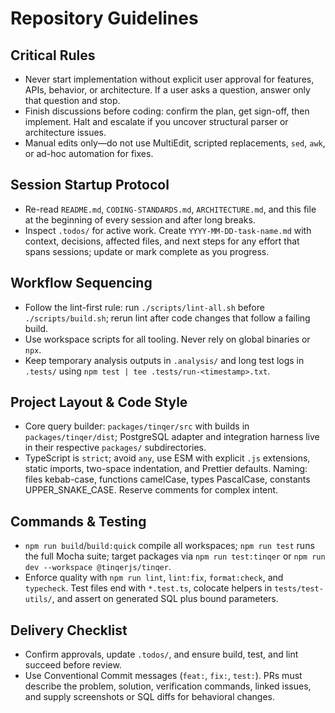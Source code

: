 # Repository Guidelines

## Critical Rules

- Never start implementation without explicit user approval for features, APIs, behavior, or architecture. If a user asks a question, answer only that question and stop.
- Finish discussions before coding: confirm the plan, get sign-off, then implement. Halt and escalate if you uncover structural parser or architecture issues.
- Manual edits only—do not use MultiEdit, scripted replacements, `sed`, `awk`, or ad-hoc automation for fixes.

## Session Startup Protocol

- Re-read `README.md`, `CODING-STANDARDS.md`, `ARCHITECTURE.md`, and this file at the beginning of every session and after long breaks.
- Inspect `.todos/` for active work. Create `YYYY-MM-DD-task-name.md` with context, decisions, affected files, and next steps for any effort that spans sessions; update or mark complete as you progress.

## Workflow Sequencing

- Follow the lint-first rule: run `./scripts/lint-all.sh` before `./scripts/build.sh`; rerun lint after code changes that follow a failing build.
- Use workspace scripts for all tooling. Never rely on global binaries or `npx`.
- Keep temporary analysis outputs in `.analysis/` and long test logs in `.tests/` using `npm test | tee .tests/run-<timestamp>.txt`.

## Project Layout & Code Style

- Core query builder: `packages/tinqer/src` with builds in `packages/tinqer/dist`; PostgreSQL adapter and integration harness live in their respective `packages/` subdirectories.
- TypeScript is `strict`; avoid `any`, use ESM with explicit `.js` extensions, static imports, two-space indentation, and Prettier defaults. Naming: files kebab-case, functions camelCase, types PascalCase, constants UPPER_SNAKE_CASE. Reserve comments for complex intent.

## Commands & Testing

- `npm run build`/`build:quick` compile all workspaces; `npm run test` runs the full Mocha suite; target packages via `npm run test:tinqer` or `npm run dev --workspace @tinqerjs/tinqer`.
- Enforce quality with `npm run lint`, `lint:fix`, `format:check`, and `typecheck`. Test files end with `*.test.ts`, colocate helpers in `tests/test-utils/`, and assert on generated SQL plus bound parameters.

## Delivery Checklist

- Confirm approvals, update `.todos/`, and ensure build, test, and lint succeed before review.
- Use Conventional Commit messages (`feat:`, `fix:`, `test:`). PRs must describe the problem, solution, verification commands, linked issues, and supply screenshots or SQL diffs for behavioral changes.
